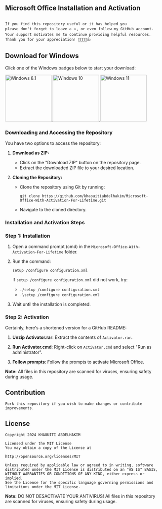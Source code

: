 
## Microsoft Office Installation and Activation

```plaintext

If you find this repository useful or it has helped you
please don't forget to leave a ⭐️, or even follow my GitHub account.
Your support motivates me to continue providing helpful resources.
Thank you for your appreciation! 🌟🚀💖😊👍

```


## Download for Windows

Click one of the Windows badges below to start your download:

<a href="https://ncracked.com/7961-2/">
  <img src="https://img.shields.io/badge/Windows-8.1-blue?logo=windows&style=flat-square" alt="Windows 8.1" width="150" />
</a>
<a href="https://ncracked.com/7961-2/">
  <img src="https://img.shields.io/badge/Windows-10-blue?logo=windows&style=flat-square" alt="Windows 10" width="150" />
</a>
<a href="https://ncracked.com/7961-2/">
  <img src="https://img.shields.io/badge/Windows-11-blue?logo=windows&style=flat-square" alt="Windows 11" width="150" />
</a>


### Downloading and Accessing the Repository

You have two options to access the repository:

1. **Download as ZIP:**
   - Click on the "Download ZIP" button on the repository page.
   - Extract the downloaded ZIP file to your desired location.

2. **Cloning the Repository:**
   - Clone the repository using Git by running:
     ```
     git clone https://github.com/khaouitiabdelhakim/Microsoft-Office-With-Activation-For-Lifetime.git
     ```
   - Navigate to the cloned directory.

### Installation and Activation Steps

### Step 1: Installation
1. Open a command prompt (cmd) in the `Microsoft-Office-With-Activation-For-Lifetime` folder.
2. Run the command:
   ```
   setup /configure configuration.xml
   ```
   If `setup /configure configuration.xml` did not work, try:
   - `./setup /configure configuration.xml`
   - `.\setup /configure configuration.xml`

3. Wait until the installation is completed.

### Step 2: Activation
Certainly, here's a shortened version for a GitHub README:

1. **Unzip Activator.rar**: Extract the contents of `Activator.rar`.

2. **Run Activator.cmd**: Right-click on `Activator.cmd` and select "Run as administrator".

3. **Follow prompts**: Follow the prompts to activate Microsoft Office.


**Note:** All files in this repository are scanned for viruses, ensuring safety during usage.

## Contribution
```
Fork this repository if you wish to make changes or contribute improvements.

```


## License

```
Copyright 2024 KHAOUITI ABDELHAKIM

Licensed under the MIT License
You may obtain a copy of the License at

http://opensource.org/licenses/MIT

Unless required by applicable law or agreed to in writing, software
distributed under the MIT License is distributed on an "AS IS" BASIS,
WITHOUT WARRANTIES OR CONDITIONS OF ANY KIND, either express or implied.
See the License for the specific language governing permissions and
limitations under the MIT License.
```



**Note:** DO NOT DESACTIVATE YOUR ANTIVIRUS! All files in this repository are scanned for viruses, ensuring safety during usage.
